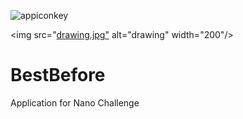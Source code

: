 ![appiconkey]()

<img src="[drawing.jpg"](https://user-images.githubusercontent.com/55793333/212095394-ff56f324-144b-4dca-b2c9-9afebb707c81.png) alt="drawing" width="200"/>


# BestBefore
Application for Nano Challenge 
